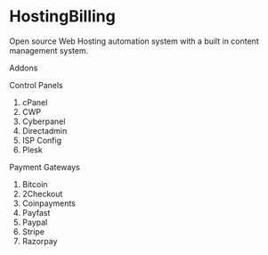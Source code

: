 # HostingBilling
Open source Web Hosting automation system with a built in content management system.

Addons

Control Panels
1. cPanel
2. CWP
3. Cyberpanel
4. Directadmin
5. ISP Config
6. Plesk

Payment Gateways
1. Bitcoin
2. 2Checkout
3. Coinpayments
4. Payfast
5. Paypal
6. Stripe
7. Razorpay
